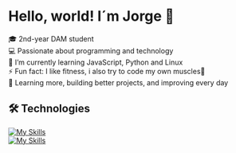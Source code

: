 # Hello, world! I´m Jorge 👋

🎓 2nd-year DAM student <br>
💻 Passionate about programming and technology <br>
🌱 I’m currently learning JavaScript, Python and Linux <br>
⚡ Fun fact: I like fitness, i also try to code my own muscles💪 <br>
🚀 Learning more, building better projects, and improving every day <br>

## 🛠️ Technologies <br>

[![My Skills](https://skillicons.dev/icons?i=java,html,css,wordpress,php)](https://skillicons.dev) <br>
[![My Skills](https://skillicons.dev/icons?i=mysql,kotlin,git,visualstudio,androidstudio)](https://skillicons.dev) <br>
